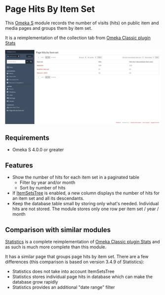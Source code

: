 # Page Hits By Item Set

This [Omeka S](https://omeka.org/s/) module records the number of visits (hits)
on public item and media pages and groups them by item set.

It is a reimplementation of the collection tab from
[Omeka Classic plugin Stats](https://gitlab.com/Daniel-KM/Omeka-plugin-Stats)

![screenshot](screenshot.png)

## Requirements

* Omeka S 4.0.0 or greater

## Features

* Show the number of hits for each item set in a paginated table
    * Filter by year and/or month
    * Sort by number of hits
* If [ItemSetsTree](https://omeka.org/s/modules/ItemSetsTree/) is enabled, a
  new column displays the number of hits for an item set and all its
  descendants.
* Keep the database table small by storing only what's needed. Individual hits
  are not stored. The module stores only one row per item set / year / month

## Comparison with similar modules

[Statistics](https://omeka.org/s/modules/Statistics/) is a complete
reimplementation of
[Omeka Classic plugin Stats](https://gitlab.com/Daniel-KM/Omeka-plugin-Stats)
and as such is much more complete than this module.

It has a similar page that groups page hits by item set. There are a few
differences (this comparison is based on version 3.4.9 of Statistics):

* Statistics does not take into account ItemSetsTree
* Statistics stores individual page hits in database which can make the
  database grow rapidly
* Statistics provides an additional "date range" filter
